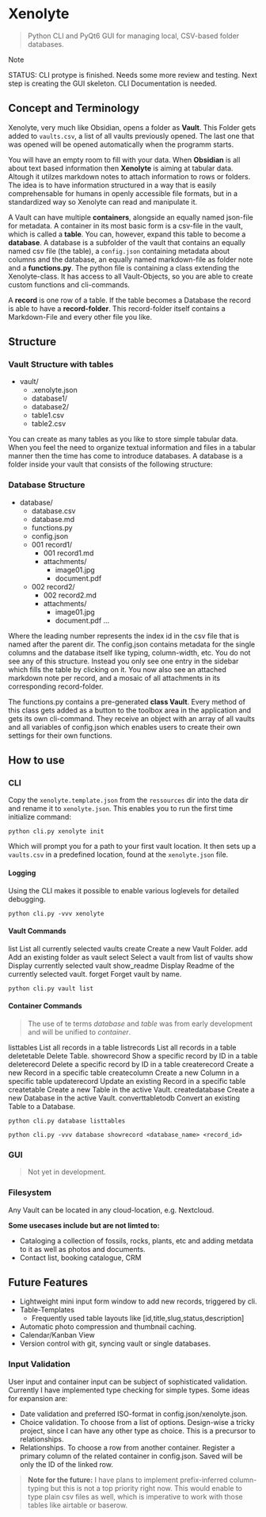 # Xenolyte

> Python CLI and PyQt6 GUI for managing local, CSV-based folder databases.

> [!NOTE]  
> STATUS: CLI protype is finished. Needs some more review and testing.
> Next step is creating the GUI skeleton.
> CLI Documentation is needed.

## Concept and Terminology

Xenolyte, very much like Obsidian, opens a folder as **Vault**. This Folder gets added to `vaults.csv`, a list of all vaults previously opened. The last one that was opened will be opened automatically when the programm starts.

You will have an empty room to fill with your data. When **Obsidian** is all about text based information then **Xenolyte** is aiming at tabular data. Altough it utilzes markdown notes to attach information to rows or folders. The idea is to have information structured in a way that is easily comprehensable for humans in openly accessible file formats, but in a standardized way so Xenolyte can read and manipulate it.

A Vault can have multiple **containers**, alongside an equally named json-file for metadata. A container in its most basic form is a csv-file in the vault, which is called a **table**. You can, however, expand this table to become a **database**. A database is a subfolder of the vault that contains an equally named csv file (the table), a `config.json` containing metadata about columns and the database, an equally named markdown-file as folder note and a **functions.py**. The python file is containing a class extending the Xenolyte-class. It has access to all Vault-Objects, so you are able to create custom functions and cli-commands.

A **record** is one row of a table. If the table becomes a Database the record is able to have a **record-folder**. This record-folder itself contains a Markdown-File and every other file you like.

## Structure

### Vault Structure with tables

- vault/
  - .xenolyte.json
  - database1/
  - database2/
  - table1.csv
  - table2.csv


You can create as many tables as you like to store simple tabular data. When you feel the need to organize textual information and files in a tabular manner then the time has come to introduce databases. A database is a folder inside your vault that consists of the following structure:


### Database Structure

- database/
  - database.csv
  - database.md
  - functions.py
  - config.json
  - 001 record1/
    - 001 record1.md
    - attachments/
      - image01.jpg
      - document.pdf
  - 002 record2/
    - 002 record2.md
    - attachments/
      - image01.jpg
      - document.pdf
        ...

Where the leading number represents the index id in the csv file that is named after the parent dir. The config.json contains metadata for the single columns and the database itself like typing, column-width, etc. You do not see any of this structure. Instead you only see one entry in the sidebar which fills the table by clicking on it. You now also see an attached markdown note per record, and a mosaic of all attachments in its corresponding record-folder.

The functions.py contains a pre-generated **class Vault**. Every method of this class gets added as a button to the toolbox area in the application and gets its own cli-command. They receive an object with an array of all vaults and all variables of config.json which enables users to create their own settings for their own functions.

## How to use

### CLI

Copy the `xenolyte.template.json` from the `ressources` dir into the data dir and rename it to `xenolyte.json`. This enables you to run the first time initialize command:

```python cli.py xenolyte init```

Which will prompt you for a path to your first vault location. It then sets up a `vaults.csv` in a predefined location, found at the `xenolyte.json` file.

#### Logging

Using the CLI makes it possible to enable various loglevels for detailed debugging.  

`python cli.py -vvv xenolyte`

#### Vault Commands

list                List all currently selected vaults
create              Create a new Vault Folder.
add                 Add an existing folder as vault
select              Select a vault from list of vaults
show                Display currently selected vault
show_readme         Display Readme of the currently selected vault.
forget              Forget vault by name.

`python cli.py vault list`

#### Container Commands

> The use of te terms *database* and *table* was from early development and will be unified to *container*.

listtables          List all records in a table
listrecords         List all records in a table
deletetable         Delete Table.
showrecord          Show a specific record by ID in a table
deleterecord        Delete a specific record by ID in a table
createrecord        Create a new Record in a specific table
createcolumn        Create a new Column in a specific table
updaterecord        Update an existing Record in a specific table
createtable         Create a new Table in the active Vault.
createdatabase      Create a new Database in the active Vault.
converttabletodb    Convert an existing Table to a Database.

`python cli.py database listtables`

`python cli.py -vvv database showrecord <database_name> <record_id>`


### GUI

> Not yet in development.


### Filesystem

Any Vault can be located in any cloud-location, e.g. Nextcloud.

**Some usecases include but are not limted to:**

- Cataloging a collection of fossils, rocks, plants, etc and adding metdata to it as well as photos and documents.
- Contact list, booking catalogue, CRM


## Future Features

- Lightweight mini input form window to add new records, triggered by cli.
- Table-Templates
  - Frequently used table layouts like [id,title,slug,status,description] 
- Automatic photo compression and thumbnail caching.
- Calendar/Kanban View
- Version control with git, syncing vault or single databases.

### Input Validation

User input and container input can be subject of sophisticated validation. Currently I have implemented type checking for simple types. Some ideas for expansion are:

- Date validation and preferred ISO-format in config.json/xenolyte.json.
- Choice validation. To choose from a list of options. Design-wise a tricky project, since I can have any other type as choice. This is a precursor to relationships.
- Relationships. To choose a row from another container. Register a primary column of the related container in config.json. Saved will be only the ID of the linked row.


> **Note for the future:** I have plans to implement prefix-inferred column-typing but this is not a top priority right now. This would enable to type plain csv files as well, which is imperative to work with those tables like airtable or baserow.